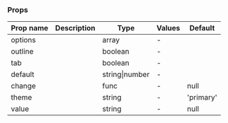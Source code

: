 ### Props

| Prop name | Description | Type           | Values | Default   |
| --------- | ----------- | -------------- | ------ | --------- |
| options   |             | array          | -      |           |
| outline   |             | boolean        | -      |           |
| tab       |             | boolean        | -      |           |
| default   |             | string\|number | -      |           |
| change    |             | func           | -      | null      |
| theme     |             | string         | -      | 'primary' |
| value     |             | string         | -      | null      |
